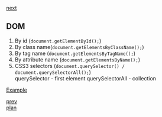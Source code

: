 <a href="05.md">next</a>

<h2>DOM</h2>

<ol>
<li>
By id (<code>document.getElementById();</code>)
</li>
<li>
By class name(<code>document.getElementsByClassName();</code>)
</li>
<li>
By tag name (<code>document.getElementsByTagName();</code>)
</li>
<li>
By attribute name (<code>document.getElementsByName();</code>)
</li>
<li>
CSS3 selectors (<code>document.querySelector() / document.querySelectorAll();</code>)
  <br/>
querySelector - first element
querySelectorAll - collection
</li>
</ol>

<div>
<a href="https://codepen.io/paawel/pen/ZvQaKQ?editors=1012">Example</a>
</div>

<a href="03.md">prev</a>
<br/>
<a href="00.md">plan</a>
